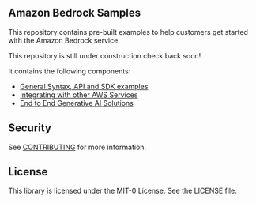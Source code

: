 ## Amazon Bedrock Samples

This repository contains pre-built examples to help customers get started with the Amazon Bedrock service.

This repository is still under construction check back soon! 

It contains the following components:

- [General Syntax, API and SDK examples](./syntax-api-and-sdk-examples/)
- [Integrating with other AWS Services](./integrating-with-other-AWS-services/)
- [End to End Generative AI Solutions](./end-to-end-generative-ai-solutions/)

## Security

See [CONTRIBUTING](CONTRIBUTING.md#security-issue-notifications) for more information.

## License

This library is licensed under the MIT-0 License. See the LICENSE file.
